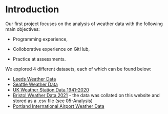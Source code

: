 # Introduction

Our first project focuses on the analysis of weather data with the following main objectives:

* Programming experience,

* Colloborative experience on GitHub,

* Practice at assessments.

We explored 4 different datasets, each of which can be found below:
* [Leeds Weather Data](https://www.kaggle.com/datasets/muthuj7/weather-dataset?resource=download)
* [Seattle Weather Data](https://www.kaggle.com/code/aryansan69/notebookbc95ebdba5/data?select=seattle-weather.csv)
* [UK Weather Station Data 1941-2020](https://www.kaggle.com/datasets/josephw20/uk-met-office-weather-data?resource=download)
* [Bristol Weather Data 2021](https://www.visualcrossing.com/weather/weather-data-services) - the data was collated on this website and stored as a .csv file (see 05-Analysis)
* [Portland International Airport Weather Data](https://raw.githubusercontent.com/wpbSabi/weather/main/towardsDS/weather_towardsds.csv)
